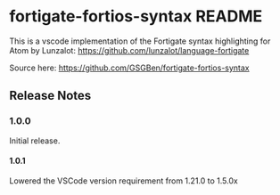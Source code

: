 # fortigate-fortios-syntax README

This is a vscode implementation of the Fortigate syntax highlighting for Atom by Lunzalot: https://github.com/lunzalot/language-fortigate

Source here: https://github.com/GSGBen/fortigate-fortios-syntax

## Release Notes

### 1.0.0

Initial release.

#### 1.0.1

Lowered the VSCode version requirement from 1.21.0 to 1.5.0x
